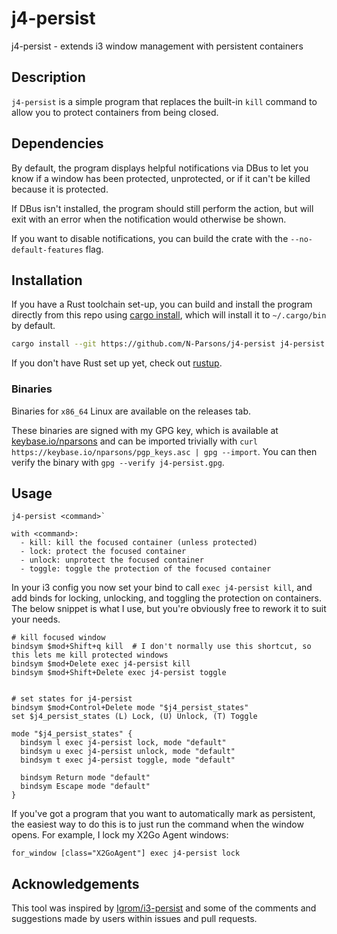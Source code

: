 # j4-persist
j4-persist - extends i3 window management with persistent containers

## Description
`j4-persist` is a simple program that replaces the built-in `kill` command to allow you to protect containers from being closed.

## Dependencies
By default, the program displays helpful notifications via DBus to let you know if a window has been protected, unprotected, or if it can't be killed because it is protected. 

If DBus isn't installed, the program should still perform the action, but will exit with an error when the notification would otherwise be shown.

If you want to disable notifications, you can build the crate with the `--no-default-features` flag.

## Installation
If you have a Rust toolchain set-up, you can build and install the program directly from this repo using [cargo install](https://doc.rust-lang.org/cargo/commands/cargo-install.html), which will install it to `~/.cargo/bin` by default.

```sh
cargo install --git https://github.com/N-Parsons/j4-persist j4-persist
```

If you don't have Rust set up yet, check out [rustup](https://rustup.rs/).

### Binaries
Binaries for `x86_64` Linux are available on the releases tab.

These binaries are signed with my GPG key, which is available at [keybase.io/nparsons](https://keybase.io/nparsons) and can be imported trivially with
`curl https://keybase.io/nparsons/pgp_keys.asc | gpg --import`. You can then verify the binary with `gpg --verify j4-persist.gpg`.

## Usage
```
j4-persist <command>`

with <command>:
  - kill: kill the focused container (unless protected)
  - lock: protect the focused container
  - unlock: unprotect the focused container
  - toggle: toggle the protection of the focused container
```

In your i3 config you now set your bind to call `exec j4-persist kill`, and add binds for locking, unlocking, and toggling the protection on containers. The below snippet is what I use, but you're obviously free to rework it to suit your needs.

```
# kill focused window
bindsym $mod+Shift+q kill  # I don't normally use this shortcut, so this lets me kill protected windows
bindsym $mod+Delete exec j4-persist kill
bindsym $mod+Shift+Delete exec j4-persist toggle


# set states for j4-persist
bindsym $mod+Control+Delete mode "$j4_persist_states"
set $j4_persist_states (L) Lock, (U) Unlock, (T) Toggle

mode "$j4_persist_states" {
  bindsym l exec j4-persist lock, mode "default"
  bindsym u exec j4-persist unlock, mode "default"
  bindsym t exec j4-persist toggle, mode "default"

  bindsym Return mode "default"
  bindsym Escape mode "default"
}
```

If you've got a program that you want to automatically mark as persistent, the easiest way to do this is to just run the command when the window opens. For example, I lock my X2Go Agent windows:

```
for_window [class="X2GoAgent"] exec j4-persist lock
```

## Acknowledgements
This tool was inspired by [Igrom/i3-persist](https://github.com/Igrom/i3-persist) and some of the comments and suggestions made by users within issues and pull requests.
